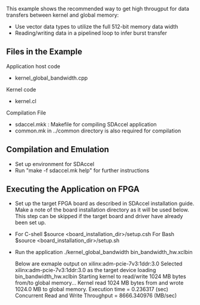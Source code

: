 This example shows the recommended way to get high througput for data transfers
between kernel and global memory:
* Use vector data types to utilize the full 512-bit memory data width
* Reading/writing data in a pipelined loop to infer burst transfer

Files in the Example
---------------------
Application host code
* kernel_global_bandwidth.cpp  

Kernel code
* kernel.cl

Compilation File
* sdaccel.mkk : Makefile for compiling SDAccel application
* common.mk in ../common directory is also required for compilation


Compilation and Emulation
---------------------------
* Set up environment for SDAccel
* Run "make -f sdaccel.mk help" for further instructions

Executing the Application on FPGA
---------------------------------
* Set up the target FPGA board as described in SDAccel installation guide. 
  Make a note of the board installation directory as it will be used below.
  This step can be skipped if the target board and driver have already been
  set up. 

* For C-shell
  $source <board_installation_dir>/setup.csh 
  For Bash
  $source <board_installation_dir>/setup.sh 

* Run the application
  ./kernel_global_bandwidth bin_bandwidth_hw.xclbin

  Below are exmaple output on xilinx:adm-pcie-7v3:1ddr:3.0
  Selected xilinx:adm-pcie-7v3:1ddr:3.0 as the target device
  loading bin_bandwidth_hw.xclbin
  Starting kernel to read/write 1024 MB bytes from/to global memory... 
  Kernel read 1024 MB bytes from and wrote 1024.0 MB to global memory.
  Execution time = 0.236317 (sec) 
  Concurrent Read and Write Throughput = 8666.340976 (MB/sec) 
